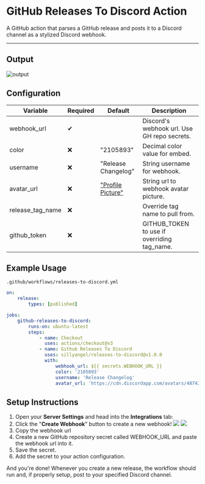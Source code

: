 # GitHub Releases To Discord Action

A GitHub action that parses a GitHub release and posts it to a Discord channel as a stylized Discord webhook.

---

## Output

![output]()

## Configuration

| Variable         | Required | Default                                                                                                         | Description                                 |
| ---------------- | -------- | --------------------------------------------------------------------------------------------------------------- | ------------------------------------------- |
| webhook_url      | ✔        |                                                                                                                 | Discord's webhook url. Use GH repo secrets. |
| color            | ❌       | "2105893"                                                                                                       | Decimal color value for embed.              |
| username         | ❌       | "Release Changelog"                                                                                             | String username for webhook.                |
| avatar_url       | ❌       | ["Profile Picture"](https://cdn.discordapp.com/avatars/487431320314576937/bd64361e4ba6313d561d54e78c9e7171.png) | String url to webhook avatar picture.       |
| release_tag_name | ❌       |                                                                                                                 | Override tag name to pull from.             |
| github_token     | ❌       |                                                                                                                 | GITHUB_TOKEN to use if overriding tag_name. |

## Example Usage

`.github/workflows/releases-to-discord.yml`

```yaml
on:
    release:
        types: [published]

jobs:
    github-releases-to-discord:
        runs-on: ubuntu-latest
        steps:
            - name: Checkout
              uses: actions/checkout@v3
            - name: Github Releases To Discord
              uses: sillyangel/releases-to-discord@v1.0.0
              with:
                  webhook_url: ${{ secrets.WEBHOOK_URL }}
                  color: '2105893'
                  username: 'Release Changelog'
                  avatar_url: 'https://cdn.discordapp.com/avatars/487431320314576937/bd64361e4ba6313d561d54e78c9e7171.png'
```

## Setup Instructions

1. Open your **Server Settings** and head into the **Integrations** tab:
2. Click the "**Create Webhook**" button to create a new webhook!
   ![](https://support.discord.com/hc/article_attachments/1500000463501/Screen_Shot_2020-12-15_at_4.41.53_PM.png)
   ![](https://support.discord.com/hc/article_attachments/360101553853/Screen_Shot_2020-12-15_at_4.51.38_PM.png)
3. Copy the webhook url
4. Create a new GitHub repository secret called WEBHOOK_URL and paste the webhook url into it.
   ![]()
5. Save the secret.
6. Add the secret to your action configuration.

And you're done! Whenever you create a new release, the workflow should run and, if properly setup, post to your specified Discord channel.
